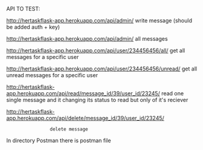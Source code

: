 
API TO TEST:

http://hertaskflask-app.herokuapp.com/api/admin/
                    write message (should be added auth + key)

http://hertaskflask-app.herokuapp.com/api/admin/
                    all messages

http://hertaskflask-app.herokuapp.com/api/user/234456456/all/
                    get all  messages for a specific user

http://hertaskflask-app.herokuapp.com/api/user/234456456/unread/
                    get all unread messages for a specific user

http://hertaskflask-app.herokuapp.com/api/read/message_id/39/user_id/23245/
                    read one single message and it changing its status to read but only of it's reciever

http://hertaskflask-app.herokuapp.com/api/delete/message_id/39/user_id/23245/

                    delete message


In directory Postman there is postman file
